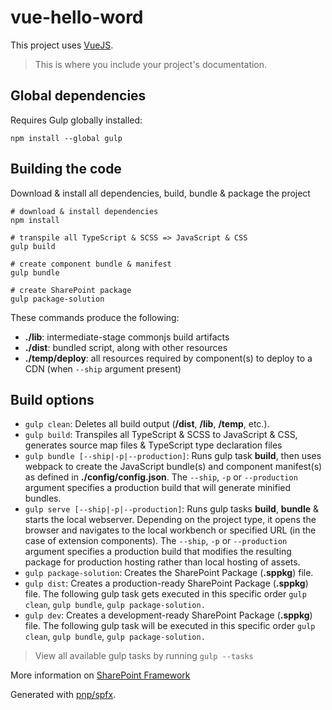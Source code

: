 # vue-hello-word

This project uses [VueJS](https://vuejs.org).

> This is where you include your project's documentation.

## Global dependencies

Requires Gulp globally installed:

```shell
npm install --global gulp
```

## Building the code

Download & install all dependencies, build, bundle & package the project

```shell
# download & install dependencies
npm install

# transpile all TypeScript & SCSS => JavaScript & CSS
gulp build

# create component bundle & manifest
gulp bundle

# create SharePoint package
gulp package-solution
```

These commands produce the following:

- **./lib**: intermediate-stage commonjs build artifacts
- **./dist**: bundled script, along with other resources
- **./temp/deploy**: all resources required by component(s) to deploy to a CDN (when `--ship` argument present)

## Build options

- `gulp clean`: Deletes all build output (**/dist**, **/lib**, **/temp**, etc.).
- `gulp build`: Transpiles all TypeScript & SCSS to JavaScript & CSS, generates source map files & TypeScript type declaration files
- `gulp bundle [--ship|-p|--production]`: Runs gulp task **build**, then uses webpack to create the JavaScript bundle(s) and component manifest(s) as defined in **./config/config.json**. The `--ship`, `-p` or `--production` argument specifies a production build that will generate minified bundles.
- `gulp serve [--ship|-p|--production]`: Runs gulp tasks **build**, **bundle** & starts the local webserver. Depending on the project type, it opens the browser and navigates to the local workbench or specified URL (in the case of extension components). The `--ship`, `-p` or `--production` argument specifies a production build that modifies the resulting package for production hosting rather than local hosting of assets.
- `gulp package-solution`: Creates the SharePoint Package (**.sppkg**) file.
- `gulp dist`: Creates a production-ready SharePoint Package (**.sppkg**) file. The following gulp task gets executed in this specific order `gulp clean`, `gulp bundle`, `gulp package-solution.`
- `gulp dev`: Creates a development-ready SharePoint Package (**.sppkg**) file. The following gulp task will be executed in this specific order `gulp clean`, `gulp bundle`, `gulp package-solution.`

> View all available gulp tasks by running `gulp --tasks`

More information on [SharePoint Framework](https://docs.microsoft.com/en-us/sharepoint/dev/spfx/sharepoint-framework-overview)

Generated with [pnp/spfx](https://github.com/pnp/generator-spfx/).
